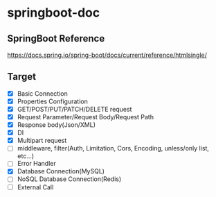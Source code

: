 # springboot-doc
## SpringBoot Reference
https://docs.spring.io/spring-boot/docs/current/reference/htmlsingle/

## Target
 * [x] Basic Connection
 * [x] Properties Configuration
 * [x] GET/POST/PUT/PATCH/DELETE request
 * [x] Request Parameter/Request Body/Request Path
 * [x] Response body(Json/XML)
 * [x] DI
 * [x] Multipart request
 * [ ] middleware, filter(Auth, Limitation, Cors, Encoding, unless/only list, etc...)
 * [ ] Error Handler
 * [x] Database Connection(MySQL)
 * [ ] NoSQL Database Connection(Redis)
 * [ ] External Call
